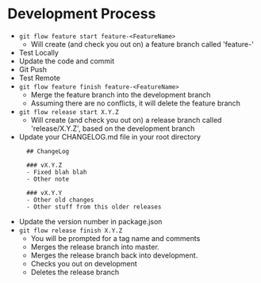 Development Process
=====================

- `git flow feature start feature-<FeatureName>`
  - Will create (and check you out on) a feature branch called 'feature-<FeatureName>'
- Test Locally
- Update the code and commit
- Git Push
- Test Remote
- `git flow feature finish feature-<FeatureName>`
  - Merge the feature branch into the development branch
  - Assuming there are no conflicts, it will delete the feature branch
- `git flow release start X.Y.Z`
  - Will create (and check you out on) a release branch called 'release/X.Y.Z', based on the development branch
- Update your CHANGELOG.md file in your root directory
  ```(markdown)
    ## ChangeLog
  
    ### vX.Y.Z
    - Fixed blah blah
    - Other note
    
    ### vX.Y.Y
    - Other old changes
    - Other stuff from this older releases
  ```
- Update the version number in package.json
- `git flow release finish X.Y.Z`
  - You will be prompted for a tag name and comments
  - Merges the release branch into master. 
  - Merges the release branch back into development.
  - Checks you out on development
  - Deletes the release branch


